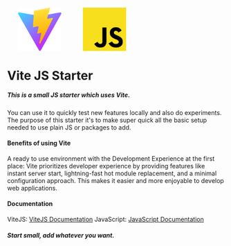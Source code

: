 <p style="width: 300px; display: flex; justify-content: space-around; align-items: center;">
    <img width="100" src="public/vite.svg" alt="Vite logo" />
    <img width="100" src="public/js.svg" alt="JavaScript logo" />
</p>

<h1>Vite JS Starter</h1>
<h5>This is a small JS starter which uses Vite.</h5>
<p>You can use it to quickly test new features locally and also do experiments. The purpose of this starter it's to make super quick all the basic setup needed to use plain JS or packages to add.</p>

#### Benefits of using Vite

A ready to use environment with the Development Experience at the first place: Vite prioritizes developer experience by providing features like instant server start, lightning-fast hot module replacement, and a minimal configuration approach. This makes it easier and more enjoyable to develop web applications.

#### Documentation

ViteJS: [ViteJS Documentation](https://vitejs.dev)
JavaScript: [JavaScript Documentation](https://developer.mozilla.org/en-US/docs/Web/JavaScript)

##### Start small, add whatever you want.
